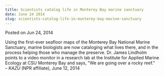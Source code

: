```yaml
---
title: Scientists catalog life in Monterey Bay marine sanctuary
date: June 24 2014
slug: scientists-catalog-life-in-monterey-bay-marine-sanctuary
---
```





<span class="date">Posted on Jun 24, 2014    </span>
<p>Using the first-ever seafloor maps of the Monterey Bay National
Marine Sanctuary, marine biologists are now cataloging what lives
there, and in the process helping those who manage the preserve.
Dr. James Lindholm points to a video monitor in a research lab at
the Institute for Applied Marine Ecology at CSU Monterey Bay and
says, &quot;We are going over a rocky reef.&quot;<br>
<em>&#x2013; KAZU</em> (NPR affiliate), June 12, 2014</br></p>






